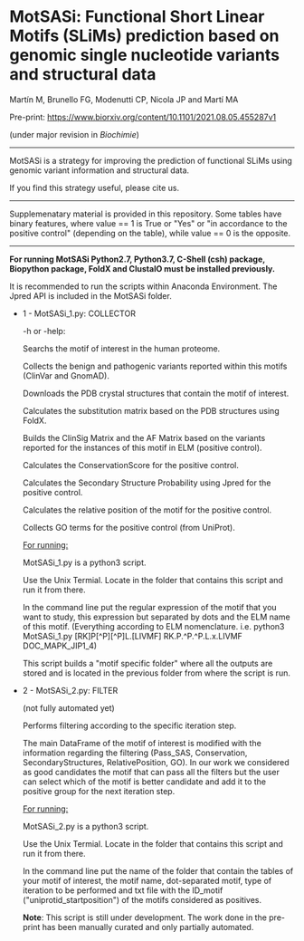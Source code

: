 
# MotSASi: Functional Short Linear Motifs (SLiMs) prediction based on genomic single nucleotide variants and structural data

Martín M, Brunello FG, Modenutti CP, Nicola JP and Martí MA

Pre-print:
https://www.biorxiv.org/content/10.1101/2021.08.05.455287v1

(under major revision in *Biochimie*)

----

MotSASi is a strategy for improving the prediction of functional SLiMs using genomic variant information and structural data.

If you find this strategy useful, please cite us.

----

Supplemenatary material is provided in this repository. Some tables have binary features, where value == 1 is True or "Yes" or "in accordance to the positive control" (depending on the table), while value == 0 is the opposite. 

----

**For running MotSASi Python2.7, Python3.7, C-Shell (csh) package, Biopython package, FoldX and ClustalO must be installed previously.**

It is recommended to run the scripts within Anaconda Environment. The Jpred API is included in the MotSASi folder.


* 1 - MotSASi_1.py: COLLECTOR
    
    -h or -help:
    
    Searchs the motif of interest in the human proteome. 
    
    Collects the benign and pathogenic variants reported within this motifs (ClinVar and GnomAD).
    
    Downloads the PDB crystal structures that contain the motif of interest.
    
    Calculates the substitution matrix based on the PDB structures using FoldX.
    
    Builds the ClinSig Matrix and the AF Matrix based on the variants reported for the instances of this motif in ELM (positive control).
    
    Calculates the ConservationScore for the positive control.
    
    Calculates the Secondary Structure Probability  using Jpred for the positive control.
    
    Calculates the relative position of the motif for the positive control.
    
    Collects GO terms for the positive control (from UniProt).
      
    <ins>For running:</ins>
    
    MotSASi_1.py is a python3 script.
    
    Use the Unix Termial. Locate in the folder that contains this script and run it from there.
    
    In the command line put the regular expression of the motif that you want to study, this expression but separated by dots and the ELM name of this motif.
    (Everything according to ELM nomenclature. i.e. python3 MotSASi_1.py [RK]P[^P][^P]L.[LIVMF] RK.P.^P.^P.L.x.LIVMF DOC_MAPK_JIP1_4)
    
    This script builds a "motif specific folder" where all the outputs are stored and is located in the previous folder from where the script is run.   

* 2 - MotSASi_2.py: FILTER
    
    (not fully automated yet)
    
    Performs filtering according to the specific iteration step.
    
    The main DataFrame of the motif of interest is modified with the information regarding the filtering (Pass_SAS, Conservation, SecondaryStructures, RelativePosition, GO). In our work we considered as good candidates the motif that can pass all the filters but the user can select which of the motif is better candidate and add it to the positive group for the next iteration step.
    
    <ins>For running:</ins>
    
    MotSASi_2.py is a python3 script.
    
    Use the Unix Termial. Locate in the folder that contains this script and run it from there.
    
    In the command line put the name of the folder that contain the tables of your motif of interest, the motif name, dot-separated motif, type of iteration to be performed and txt file with the ID_motif ("uniprotid_startposition") of the motifs considered as positives.
    
    **Note**: This script is still under development. The work done in the pre-print has been manually curated and only partially automated.
    
    
